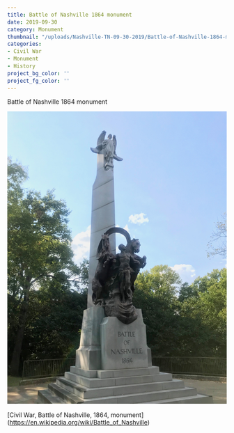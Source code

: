 ```yaml
---
title: Battle of Nashville 1864 monument
date: 2019-09-30
category: Monument
thumbnail: "/uploads/Nashville-TN-09-30-2019/Battle-of-Nashville-1864-monument.jpg"
categories:
- Civil War
- Monument
- History
project_bg_color: ''
project_fg_color: ''
---
```


Battle of Nashville 1864 monument   

![Battle of Nashville 1864 monument](/uploads/Nashville-TN-09-30-2019/Battle-of-Nashville-1864-monument.jpg)

[Civil War, Battle of Nashville, 1864, monument] (https://en.wikipedia.org/wiki/Battle_of_Nashville)